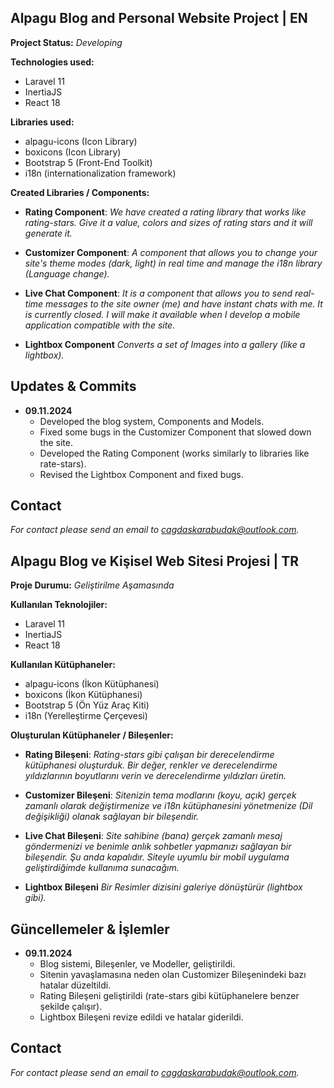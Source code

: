 ## Alpagu Blog and Personal Website Project | EN

**Project Status:** *Developing*

**Technologies used:**
- Laravel 11
- InertiaJS
- React 18

**Libraries used:**
- alpagu-icons (Icon Library)
- boxicons (Icon Library)
- Bootstrap 5 (Front-End Toolkit)
- i18n (internationalization framework)

 **Created Libraries / Components:**
- **Rating Component**:
	*We have created a rating library that works like rating-stars. Give it a value, colors and sizes of rating stars and it will generate it.*
	
- **Customizer Component**:
	*A component that allows you to change your site's theme modes (dark, light) in real time and manage the i18n library (Language change).*
	
- **Live Chat Component**:
	*It is a component that allows you to send real-time messages to the site owner (me) and have instant chats with me. It is currently closed. I will make it available when I develop a mobile application compatible with the site.*

- **Lightbox Component**
	*Converts a set of Images into a gallery (like a lightbox).*

## Updates & Commits

- **09.11.2024**
	- Developed the blog system, Components and Models.
	- Fixed some bugs in the Customizer Component that slowed down the site.
	- Developed the Rating Component (works similarly to libraries like rate-stars).
	- Revised the Lightbox Component and fixed bugs.

## Contact
*For contact please send an email to [cagdaskarabudak@outlook.com](mailto:cagdaskarabudak@outlook.com).*

## Alpagu Blog ve Kişisel Web Sitesi Projesi | TR

**Proje Durumu:** *Geliştirilme Aşamasında*

**Kullanılan Teknolojiler:**
- Laravel 11
- InertiaJS
- React 18

**Kullanılan Kütüphaneler:**
- alpagu-icons (İkon Kütüphanesi)
- boxicons (İkon Kütüphanesi)
- Bootstrap 5 (Ön Yüz Araç Kiti)
- i18n (Yerelleştirme Çerçevesi)

 **Oluşturulan Kütüphaneler / Bileşenler:**
- **Rating Bileşeni**:
	*Rating-stars gibi çalışan bir derecelendirme kütüphanesi oluşturduk. Bir değer, renkler ve derecelendirme yıldızlarının boyutlarını verin ve derecelendirme yıldızları üretin.*
	
- **Customizer Bileşeni**:
	*Sitenizin tema modlarını (koyu, açık) gerçek zamanlı olarak değiştirmenize ve i18n kütüphanesini yönetmenize (Dil değişikliği) olanak sağlayan bir bileşendir.*
	
- **Live Chat Bileşeni**:
	*Site sahibine (bana) gerçek zamanlı mesaj göndermenizi ve benimle anlık sohbetler yapmanızı sağlayan bir bileşendir. Şu anda kapalıdır. Siteyle uyumlu bir mobil uygulama geliştirdiğimde kullanıma sunacağım.*

- **Lightbox Bileşeni**
	*Bir Resimler dizisini galeriye dönüştürür (lightbox gibi).*

## Güncellemeler & İşlemler

- **09.11.2024**
	- Blog sistemi, Bileşenler, ve Modeller, geliştirildi.
	- Sitenin yavaşlamasına neden olan Customizer Bileşenindeki bazı hatalar düzeltildi.
	- Rating Bileşeni geliştirildi (rate-stars gibi kütüphanelere benzer şekilde çalışır).
	- Lightbox Bileşeni revize edildi ve hatalar giderildi.

## Contact
*For contact please send an email to [cagdaskarabudak@outlook.com](mailto:cagdaskarabudak@outlook.com).*